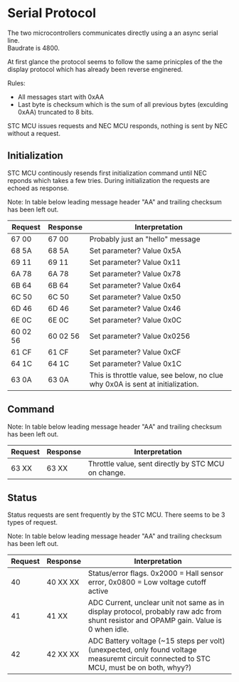 # Serial Protocol

The two microcontrollers communicates directly using a an async serial line.  
Baudrate is 4800.

At first glance the protocol seems to follow the same prinicples of the the display protocol which has already been reverse enginered.

Rules:
* All messages start with 0xAA
* Last byte is checksum which is the sum of all previous bytes (exculding 0xAA) truncated to 8 bits.

STC MCU issues requests and NEC MCU responds, nothing is sent by NEC without a request.


## Initialization

STC MCU continously resends first initialization command until NEC reponds which takes a few tries.
During initialization the requests are echoed as response.

Note: In table below leading message header "AA" and trailing checksum has been left out.

Request  | Response | Interpretation
-------- | -------- | --------------
67 00    | 67 00    | Probably just an "hello" message
68 5A    | 68 5A    | Set parameter? Value 0x5A
69 11    | 69 11    | Set parameter? Value 0x11
6A 78    | 6A 78    | Set parameter? Value 0x78
6B 64    | 6B 64    | Set parameter? Value 0x64
6C 50    | 6C 50    | Set parameter? Value 0x50
6D 46    | 6D 46    | Set parameter? Value 0x46
6E 0C    | 6E 0C    | Set parameter? Value 0x0C
60 02 56 | 60 02 56 | Set parameter? Value 0x0256
61 CF    | 61 CF    | Set parameter? Value 0xCF
64 1C    | 64 1C    | Set parameter? Value 0x1C
63 0A    | 63 0A    | This is throttle value, see below, no clue why 0x0A is sent at initialization.


## Command

Note: In table below leading message header "AA" and trailing checksum has been left out.

Request  | Response | Interpretation
-------- | -------- | --------------
63 XX    | 63 XX    | Throttle value, sent directly by STC MCU on change.


## Status
Status requests are sent frequently by the STC MCU.
There seems to be 3 types of request.

Note: In table below leading message header "AA" and trailing checksum has been left out.

Request  | Response | Interpretation
-------- | -------- | --------------
40       | 40 XX XX | Status/error flags. 0x2000 = Hall sensor error, 0x0800 = Low voltage cutoff active
41       | 41 XX    | ADC Current, unclear unit not same as in display protocol, probably raw adc from shunt resistor and OPAMP gain. Value is 0 when idle.
42       | 42 XX XX | ADC Battery voltage (~15 steps per volt) (unexpected, only found voltage measuremt circuit connected to STC MCU, must be on both, whyy?)

